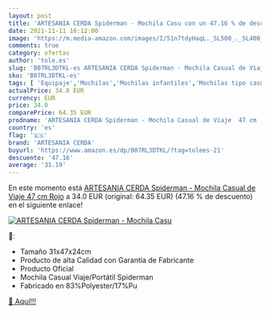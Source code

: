 ```yaml
---
layout: post
title: 'ARTESANIA CERDA Spiderman - Mochila Casu con un 47.16 % de descuento'
date: 2021-11-11 16:12:00
image: 'https://m.media-amazon.com/images/I/51n7tdyHaqL._SL500_._SL400_.jpg'
comments: true
category: ofertas
author: 'tole.es'
slug: 'B07RL3DTKL-es ARTESANIA CERDA Spiderman - Mochila Casual de Viaje 47 cm...'
sku: 'B07RL3DTKL-es'
tags: [ 'Equipaje','Mochilas','Mochilas infantiles','Mochilas tipo casual','artesania cerda','mochila', ]
actualPrice: 34.0 EUR
currency: EUR
price: 34.0
comparePrice: 64.35 EUR
prodname: 'ARTESANIA CERDA Spiderman - Mochila Casual de Viaje  47 cm  Rojo'
country: 'es'
flag: '🇪🇸'
brand: 'ARTESANIA CERDA'
buyurl: 'https://www.amazon.es/dp/B07RL3DTKL/?tag=tolees-21'
descuento: '47.16'
average: '31.19'
---
```


En este momento está [ARTESANIA CERDA Spiderman - Mochila Casual de Viaje  47 cm  Rojo](https://www.amazon.es/dp/B07RL3DTKL/?tag=tolees-21) a 34.0 EUR (original: 64.35 EUR) (47.16 %  de descuento) en el siguiente enlace!

[![ARTESANIA CERDA Spiderman - Mochila Casu](https://m.media-amazon.com/images/I/51n7tdyHaqL._SL500_._SL400_.jpg)](https://www.amazon.es/dp/B07RL3DTKL/?tag=tolees-21)

🔎:

- Tamaño 31x47x24cm
- Producto de alta Calidad con Garantía de Fabricante
- Producto Oficial
- Mochila Casual Viaje/Portátil Spiderman
- Fabricado en 83%Polyester/17%Pu

[🛒 Aquí!!!](https://www.amazon.es/dp/B07RL3DTKL/?tag=tolees-21)
